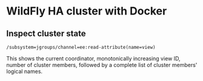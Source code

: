 # WildFly HA cluster with Docker


## Inspect cluster state

```
/subsystem=jgroups/channel=ee:read-attribute(name=view) 
```
This shows the current coordinator, monotonically increasing view ID, number of cluster members, followed by a complete list of cluster members' logical names.


